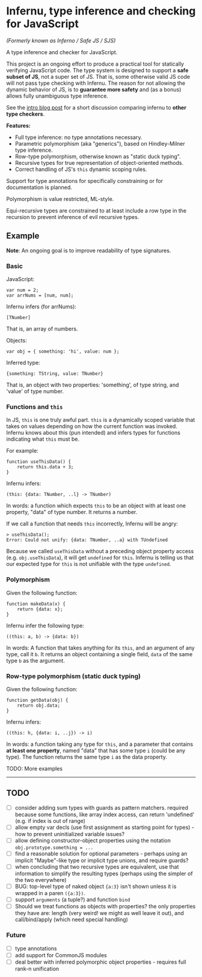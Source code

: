 # Infernu, type inference and checking for JavaScript

*(Formerly known as Inferno / Safe JS / SJS)*

A type inference and checker for JavaScript.

This project is an ongoing effort to produce a practical tool for statically verifying JavaScript code. The type system is designed to support a **safe subset of JS**, not a super set of JS. That is, some otherwise valid JS code will not pass type checking with Infernu. The reason for not allowing the dynamic behavior of JS, is to **guarantee more safety** and (as a bonus) allows fully unambiguous type inference.

See the [intro blog post](https://noamlewis.wordpress.com/2015/01/20/introducing-sjs-a-type-inferer-and-checker-for-javascript/) for a short discussion comparing infernu to **other type checkers**.

**Features:**

* Full type inference: no type annotations necessary.
* Parametric polymorphism (aka "generics"), based on Hindley-Milner type inference.
* Row-type polymorphism, otherwise known as "static duck typing".
* Recursive types for true representation of object-oriented methods.
* Correct handling of JS's `this` dynamic scoping rules.

Support for type annotations for specifically constraining or for documentation is planned. 

Polymorphism is value restricted, ML-style.

Equi-recursive types are constrained to at least include a row type in the recursion to prevent inference of evil recursive types.


## Example

**Note**: An ongoing goal is to improve readability of type signatures. 

### Basic

JavaScript:

	var num = 2;
	var arrNums = [num, num];

Infernu infers (for arrNums):

	[TNumber]

That is, an array of numbers.

Objects:

	var obj = { something: 'hi', value: num };

Inferred type:

    {something: TString, value: TNumber}

That is, an object with two properties: 'something', of type string, and 'value' of type number.

### Functions and `this`

In JS, `this` is one truly awful part. `this` is a dynamically scoped variable that takes on values depending on how the current function was invoked. Infernu knows about this (pun intended) and infers types for functions indicating what `this` must be.

For example:

	function useThisData() {
		return this.data + 3;
	}

Infernu infers:

    (this: {data: TNumber, ..l} -> TNumber)

In words: a function which expects `this` to be an object with at least one property, "data" of type number. It returns a number.

If we call a function that needs `this` incorrectly, Infernu will be angry:

    > useThisData();
	Error: Could not unify: {data: TNumber, ..a} with TUndefined

Because we called `useThisData` without a preceding object property access (e.g. `obj.useThisData`), it will get `undefined` for `this`. Infernu is telling us that our expected type for `this` is not unifiable with the type `undefined`.

### Polymorphism

Given the following function:

    function makeData(x) {
	    return {data: x};
	}

Infernu infer the following type:

    ((this: a, b) -> {data: b})

In words: A function that takes anything for its `this`, and an argument of any type, call it `b`. It returns an object containing a single field, `data` of the same type `b` as the argument.

### Row-type polymorphism (static duck typing)

Given the following function:

    function getData(obj) {
		return obj.data;
	}

Infernu infers:

    ((this: h, {data: i, ..j}) -> i)

In words: a function taking any type for `this`, and a parameter that contains **at least one property**, named "data" that has some type `i` (could be any type). The function returns the same type `i` as the data property.

TODO: More examples

------------

## TODO

- [ ] consider adding sum types with guards as pattern matchers. required because some functions, like array index access, can return 'undefined' (e.g. if index is out of range)
- [ ] allow empty var decls (use first assignment as starting point for types) - how to prevent uninitialized variable issues?
- [ ] allow defining constructor-object properties using the notation `obj.prototype.something = ...`
- [ ] find a reasonable solution for optional parameters - perhaps using an implicit "Maybe"-like type or implicit type unions, and require guards?
- [ ] when concluding that two recursive types are equivalent, use that information to simplify the resulting types (perhaps using the simpler of the two everywhere)
- [ ] BUG: top-level type of naked object `{a:3}` isn't shown unless it is wrapped in a paren `({a:3})`.
- [ ] support `arguments` (a tuple?) and function `bind`
- [ ] Should we treat functions as objects with properties? the only properties they have are: length (very weird! we might as well leave it out), and call/bind/apply (which need special handling)

### Future

- [ ] type annotations
- [ ] add support for CommonJS modules
- [ ] deal better with inferred polymorphic object properties - requires full rank-n unification

<!--  LocalWords:  JS polymorphism Hindley Milner JS's Equi num arrNums TNumber TString getData
 -->
<!--  LocalWords:  useThisData TUndefined unifiable makeData TODO decls paren CommonJS
 -->
